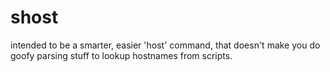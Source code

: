 # shost

intended to be a smarter, easier 'host' command, that doesn't make you do goofy parsing stuff to lookup hostnames from scripts.
